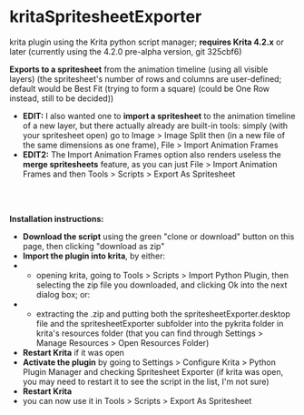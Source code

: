 # kritaSpritesheetExporter

krita plugin using the Krita python script manager; **requires Krita 4.2.x** or later (currently using the 4.2.0 pre-alpha version, git 325cbf6)

**Exports to a spritesheet** from the animation timeline (using all visible layers) (the spritesheet's number of rows and columns are user-defined; default would be Best Fit (trying to form a square) (could be One Row instead, still to be decided))

- **EDIT:** I also wanted one to **import a spritesheet** to the animation timeline of a new layer, but there actually already are built-in tools:
simply (with your spritesheet open) go to Image > Image Split then (in a new file of the same dimensions as one frame), File > Import Animation Frames
- **EDIT2:** The Import Animation Frames option also renders useless the **merge spritesheets** feature, as you can just File > Import Animation Frames and then Tools > Scripts > Export As Spritesheet

<br/>
<br/>

**Installation instructions:**
- **Download the script** using the green "clone or download" button on this page, then clicking "download as zip"
- **Import the plugin into krita**, by either: 
- - opening krita, going to Tools > Scripts > Import Python Plugin, then selecting the zip file you downloaded, and clicking Ok into the next dialog box; or:
- - extracting the .zip and putting both the spritesheetExporter.desktop file and the spritesheetExporter subfolder into the pykrita folder in krita's resources folder (that you can find through Settings > Manage Resources > Open Resources Folder)
- **Restart Krita** if it was open
- **Activate the plugin** by going to Settings > Configure Krita > Python Plugin Manager and checking Spritesheet Exporter (if krita was open, you may need to restart it to see the script in the list, I'm not sure)
- **Restart Krita**
- you can now use it in Tools > Scripts > Export As Spritesheet
